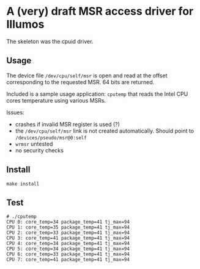 A (very) draft MSR access driver for Illumos
============================================

The skeleton was the cpuid driver.

Usage
-----

The device file ```/dev/cpu/self/msr``` is open and read at the offset corresponding to the requested MSR. 64 bits are returned.

Included is a sample usage application: ```cputemp``` that reads the Intel CPU cores temperature using various MSRs.

Issues:
- crashes if invalid MSR register is used (?)
- the ```/dev/cpu/self/msr``` link is not created automatically. Should point to ```/devices/pseudo/msr@0:self```
- ```wrmsr``` untested
- no security checks



Install
-------

```make install```

Test
----

```console
# ./cputemp
CPU 0: core_temp=34 package_temp=41 tj_max=94
CPU 1: core_temp=35 package_temp=41 tj_max=94
CPU 2: core_temp=33 package_temp=41 tj_max=94
CPU 3: core_temp=41 package_temp=41 tj_max=94
CPU 4: core_temp=34 package_temp=41 tj_max=94
CPU 5: core_temp=34 package_temp=41 tj_max=94
CPU 6: core_temp=33 package_temp=41 tj_max=94
CPU 7: core_temp=41 package_temp=41 tj_max=94
```
